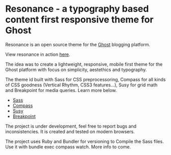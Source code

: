 # Resonance - a typography based content first responsive theme for Ghost
Resonance is an open source theme for the [Ghost](http://ghost.org/ "Ghost") blogging platform. 

View resonance in action [here](http://amlinarev.ghost.io/).

The idea was to create a lightweight, responsive, mobile first theme for the Ghost platform with focus on simplicity, aestethics and typography. 

The theme id built with Sass for CSS preprocessoring, Compass for all kinds of CSS goodness (Vertical Rhythm, CSS3 features&hellip;), Susy for grid math and Breakpoint for media queries. Learn more below. 
- [Sass](http://sass-lang.com "Ghost")
- [Compass](http://compass-style.org "Ghost")
- [Susy](http://susy.oddbird.net "Ghost")
- [Breakpoint](http://breakpoint-sass.com "Breakpoint")

The project is under development, feel free to report bugs and inconsistencies. It is created and tested on modern browsers. 

The project uses Ruby and Bundler for versioning to Compile the Sass files. Use it with bundle exec compass watch. More info to come. 